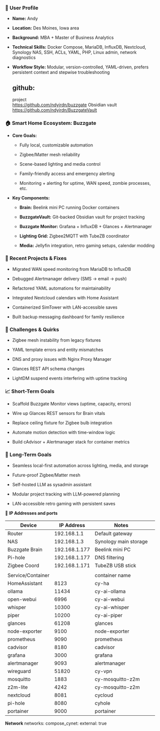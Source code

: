 ### 👤 **User Profile**

- **Name:** Andy
    
- **Location:** Des Moines, Iowa area
    
- **Background:** MBA + Master of Business Analytics
    
- **Technical Skills:** Docker Compose, MariaDB, InfluxDB, Nextcloud, Synology NAS, SSH, ACLs, YAML, PHP, Linux admin, network diagnostics
    
- **Workflow Style:** Modular, version-controlled, YAML-driven, prefers persistent context and stepwise troubleshooting

	## github: 
	project 	
	https://github.com/ndyjrdn/buzzgate
	 Obsidian vault 
	 https://github.com/ndyjrdn/BuzzgateVault

### 🏠 **Smart Home Ecosystem: Buzzgate**

- **Core Goals:**
    
    - Fully local, customizable automation
        
    - Zigbee/Matter mesh reliability
        
    - Scene-based lighting and media control
        
    - Family-friendly access and emergency alerting
        
    - Monitoring + alerting for uptime, WAN speed, zombie processes, etc.
        
- **Key Components:**
    
    - **Brain:** Beelink mini PC running Docker containers
        
    - **BuzzgateVault:** Git-backed Obsidian vault for project tracking
        
    - **Buzzgate Monitor:** Grafana + InfluxDB + Glances + Alertmanager
        
    - **Lighting Grid:** Zigbee2MQTT with TubeZB coordinator
        
    - **Media:** Jellyfin integration, retro gaming setups, calendar modding
        

### 🔧 **Recent Projects & Fixes**

- Migrated WAN speed monitoring from MariaDB to InfluxDB
    
- Debugged Alertmanager delivery (SMS → email → push)
    
- Refactored YAML automations for maintainability
    
- Integrated Nextcloud calendars with Home Assistant
    
- Containerized SimTower with LAN-accessible saves
    
- Built backup messaging dashboard for family resilience
    

### 🧩 **Challenges & Quirks**

- Zigbee mesh instability from legacy fixtures
    
- YAML template errors and entity mismatches
    
- DNS and proxy issues with Nginx Proxy Manager
    
- Glances REST API schema changes
    
- LightDM suspend events interfering with uptime tracking
    

### 📈 **Short-Term Goals**

- Scaffold Buzzgate Monitor views (uptime, capacity, errors)
    
- Wire up Glances REST sensors for Brain vitals
    
- Replace ceiling fixture for Zigbee bulb integration
    
- Automate motion detection with time-window logic
    
- Build cAdvisor + Alertmanager stack for container metrics
    

### 🧭 **Long-Term Goals**

- Seamless local-first automation across lighting, media, and storage
    
- Future-proof Zigbee/Matter mesh
    
- Self-hosted LLM as sysadmin assistant
    
- Modular project tracking with LLM-powered planning
    
- LAN-accessible retro gaming with persistent saves

🥽 **IP Addresses and ports**



| Device            | IP Address    | Notes                 |     |
| ----------------- | ------------- | --------------------- | --- |
| Router            | 192.168.1.1   | Default gateway       |     |
| NAS               | 192.168.1.3   | Synology main storage |     |
| Buzzgate Brain    | 192.168.1.177 | Beelink mini PC       |     |
| Pi-hole           | 192.168.1.177 | DNS filtering         |     |
| Zigbee Coord      | 192.168.1.171 | TubeZB USB stick      |     |
|                   |               |                       |     |
| Service/Container |               | container name        |     |
| HomeAssistant     | 8123          | cy-ha                 |     |
| ollama            | 11434         | cy-ai-ollama          |     |
| open-webui        | 6996          | cy-ai-webui           |     |
| whisper           | 10300         | cy-ai-whisper         |     |
| piper             | 10200         | cy-ai-piper           |     |
| glances           | 61208         | glances               |     |
| node-exporter     | 9100          | node-exporter         |     |
| prometheus        | 9090          | prometheus            |     |
| cadvisor          | 8180          | cadvisor              |     |
| grafana           | 3000          | grafana               |     |
| alertmanager      | 9093          | alertmanager          |     |
| wireguard         | 51820         | cy-vpn                |     |
| mosquitto         | 1883          | cy-mosquitto-z2m      |     |
| z2m-lite          | 4242          | cy-mosquitto-z2m      |     |
| nextcloud         | 8081          | cycloud               |     |
| pi-hole           | 8080          | cyhole                |     |
| portainer         | 9000          | portainer             |     |
**Network**
  networks:
  compose_cynet:
    external: true